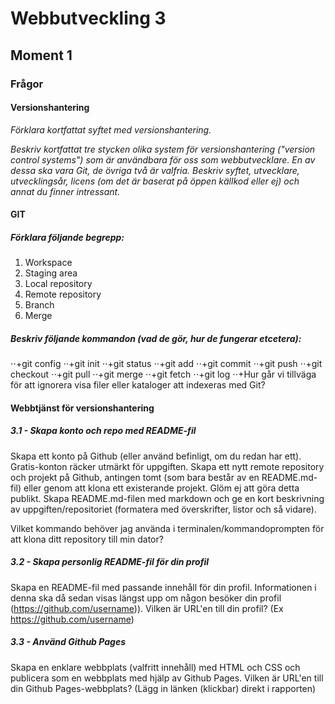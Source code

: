 # Webbutveckling 3
## Moment 1

### Frågor

#### Versionshantering

*Förklara kortfattat syftet med versionshantering.*

*Beskriv kortfattat tre stycken olika system för versionshantering ("version control systems") som är användbara för oss som webbutvecklare. En av dessa ska vara Git, de övriga två är valfria. Beskriv syftet, utvecklare, utvecklingsår, licens (om det är baserat på öppen källkod eller ej) och annat du finner intressant.*

#### GIT

##### Förklara följande begrepp:

1. Workspace
2. Staging area
3. Local repository
4. Remote repository
5. Branch
6. Merge

##### Beskriv följande kommandon (vad de gör, hur de fungerar etcetera):

⋅⋅+git config
⋅⋅+git init
⋅⋅+git status
⋅⋅+git add
⋅⋅+git commit
⋅⋅+git push
⋅⋅+git checkout
⋅⋅+git pull
⋅⋅+git merge
⋅⋅+git fetch
⋅⋅+git log
⋅⋅+Hur går vi tillväga för att ignorera visa filer eller kataloger att indexeras med Git?

#### Webbtjänst för versionshantering

##### 3.1 - Skapa konto och repo med README-fil

Skapa ett konto på Github (eller använd befinligt, om du redan har ett).
Gratis-konton räcker utmärkt för uppgiften.
Skapa ett nytt remote repository och projekt på Github, antingen tomt (som bara består av en README.md-fil) eller genom att klona ett existerande projekt. Glöm ej att göra detta publikt.
Skapa README.md-filen med markdown och ge en kort beskrivning av uppgiften/repositoriet (formatera med överskrifter, listor och så vidare).

Vilket kommando behöver jag använda i terminalen/kommandoprompten för att klona ditt repository till min dator?

##### 3.2 - Skapa personlig README-fil för din profil

Skapa en README-fil med passande innehåll för din profil. Informationen i denna ska då sedan visas längst upp om någon besöker din profil (https://github.com/username)).
Vilken är URL'en till din profil? (Ex https://github.com/username)

##### 3.3 - Använd Github Pages

Skapa en enklare webbplats (valfritt innehåll) med HTML och CSS och publicera som en webbplats med hjälp av Github Pages.
Vilken är URL'en till din Github Pages-webbplats? (Lägg in länken (klickbar) direkt i rapporten)
